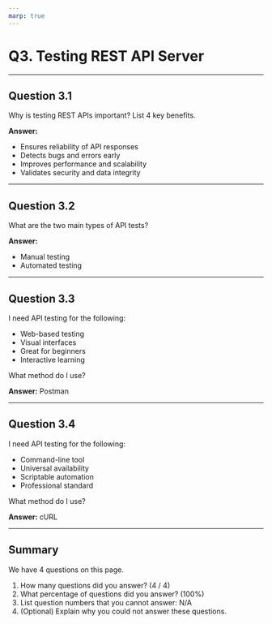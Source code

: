 ```yaml
---
marp: true
---
```


# Q3. Testing REST API Server

---

## Question 3.1

Why is testing REST APIs important? List 4 key benefits.

**Answer:**
- Ensures reliability of API responses
- Detects bugs and errors early
- Improves performance and scalability
- Validates security and data integrity

---

## Question 3.2

What are the two main types of API tests?

**Answer:**
- Manual testing
- Automated testing

---

## Question 3.3

I need API testing for the following:

- Web-based testing
- Visual interfaces
- Great for beginners
- Interactive learning

What method do I use?

**Answer:**
Postman

---

## Question 3.4

I need API testing for the following:

- Command-line tool
- Universal availability
- Scriptable automation
- Professional standard

What method do I use?

**Answer:**
cURL

---

## Summary

We have 4 questions on this page.

1. How many questions did you answer? (4 / 4)
2. What percentage of questions did you answer? (100%)
3. List question numbers that you cannot answer: N/A
4. (Optional) Explain why you could not answer these questions.
